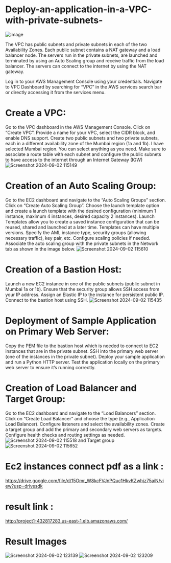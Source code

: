 # Deploy-an-application-in-a-VPC-with-private-subnets-
![image](https://github.com/user-attachments/assets/5bae6fae-4a03-4e79-8414-edf4a0dfbd6e)

The VPC has public subnets and private subnets in each of the two Availability Zones. Each public subnet contains a NAT gateway and a load balancer node. The servers run in the private subnets, are launched and terminated by using an Auto Scaling group and receive traffic from the load balancer. The servers can connect to the internet by using the NAT gateway.

Log in to your AWS Management Console using your credentials. Navigate to VPC Dashboard by searching for “VPC” in the AWS services search bar or directly accessing it from the services menu.

# Create a VPC:
Go to the VPC dashboard in the AWS Management Console.
Click on “Create VPC”.
Provide a name for your VPC, select the CIDR block, and enable DNS support.
Create two public subnets and two private subnets, each in a different availability zone of the Mumbai region (1a and 1b). I have selected Mumbai region. You can select anything as you need.
Make sure to associate a route table with each subnet and configure the public subnets to have access to the internet through an Internet Gateway (IGW)
![Screenshot 2024-09-02 115149](https://github.com/user-attachments/assets/c6c876ca-d0e9-4c88-877b-faa956d982b0)
# Creation of an Auto Scaling Group:
Go to the EC2 dashboard and navigate to the “Auto Scaling Groups” section.
Click on “Create Auto Scaling Group”.
Choose the launch template option and create a launch template with the desired configuration (minimum 1 instance, maximum 4 instances, desired capacity 2 instances). Launch Templates allow you to create a saved instance configuration that can be reused, shared and launched at a later time. Templates can have multiple versions.
Specify the AMI, instance type, security groups (allowing necessary traffic), key pair, etc.
Configure scaling policies if needed.
Associate the auto scaling group with the private subnets in the Network tab as shown in the image below.
![Screenshot 2024-09-02 115610](https://github.com/user-attachments/assets/2a243d19-8dcc-4f1d-9c8c-1a9a4f2699de)

# Creation of a Bastion Host:
Launch a new EC2 instance in one of the public subnets (public subnet in Mumbai 1a or 1b).
Ensure that the security group allows SSH access from your IP address.
Assign an Elastic IP to the instance for persistent public IP.
Connect to the bastion host using SSH.
![Screenshot 2024-09-02 115435](https://github.com/user-attachments/assets/5db392f6-a7d8-4bdf-ae80-9197169c11e8)

# Deployment of Sample Application on Primary Web Server:
Copy the PEM file to the bastion host which is needed to connect to EC2 instances that are in the private subnet.
SSH into the primary web server (one of the instances in the private subnet).
Deploy your sample application and run a Python HTTP server.
Test the application locally on the primary web server to ensure it’s running correctly.


# Creation of Load Balancer and Target Group:
Go to the EC2 dashboard and navigate to the “Load Balancers” section.
Click on “Create Load Balancer” and choose the type (e.g., Application Load Balancer).
Configure listeners and select the availability zones.
Create a target group and add the primary and secondary web servers as targets.
Configure health checks and routing settings as needed.
![Screenshot 2024-09-02 115518](https://github.com/user-attachments/assets/5fa7e8a5-86aa-4715-b3fe-931600d1c283)
and Target group
![Screenshot 2024-09-02 115652](https://github.com/user-attachments/assets/3c9d5645-9857-43d8-81fd-47a5be5c3497)

# Ec2 instances connect pdf as a link :
https://drive.google.com/file/d/15Omr_W8kcFVJnPQuc1HkvKZwhjz75aiN/view?usp=drivesdk
# result link :
http://project1-432817283.us-east-1.elb.amazonaws.com/
# Result Images
![Screenshot 2024-09-02 123139](https://github.com/user-attachments/assets/e0d374e1-78af-4b00-b9bd-e4a69b6ab1c5)
![Screenshot 2024-09-02 123209](https://github.com/user-attachments/assets/cc5c7eec-f05b-4c53-991c-1c402599edd5)
